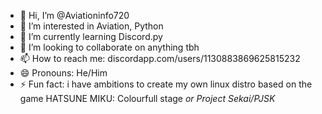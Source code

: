 - 👋 Hi, I’m @Aviationinfo720
- 👀 I’m interested in Aviation, Python
- 🌱 I’m currently learning Discord.py
- 💞️ I’m looking to collaborate on anything tbh
- 📫 How to reach me: discordapp.com/users/1130883869625815232
- 😄 Pronouns: He/Him
- ⚡ Fun fact: i have ambitions to create my own linux distro based on the game HATSUNE MIKU: Colourfull stage *or Project Sekai/PJSK* 

<!---
Aviationinfo720/Aviationinfo720 is a ✨ special ✨ repository because its `README.md` (this file) appears on your GitHub profile.
You can click the Preview link to take a look at your changes.
--->
